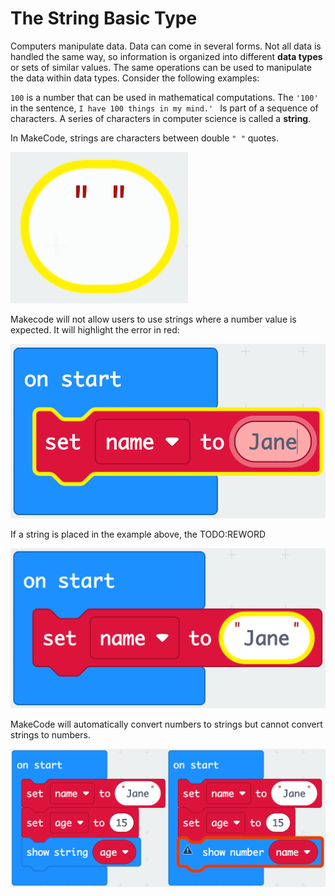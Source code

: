 # The String Basic Type

Computers manipulate data. Data can come in several forms. Not all data is handled the same way, so information is organized into different **data types** or sets of similar values. The same operations can be used to manipulate the data within data types. Consider the following examples:

`100` is a number that can be used in mathematical computations. The `'100'` in the sentence, `I have 100 things in my mind.' ` Is part of a sequence of characters. A series of characters in computer science is called a **string**. 

In MakeCode, strings are characters between double `" "` quotes.

![makecode-string](assets/makecode-string-block.png)

Makecode will not allow users to use strings where a number value is expected. It will highlight the error in red:

![makecode-block-not-string](assets/makecode-block-not-string.png)

If a string is placed in the example above, the TODO:REWORD

![makecode-block-string](assets/makecode-block-string.png)

MakeCode will automatically convert numbers to strings but cannot convert strings to numbers.

![makecode-type-error](assets/makecode-type-error.png)